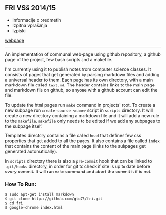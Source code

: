 FRI VSš 2014/15
---------------

* Informacije o predmetih
* Izpitna vprašanja
* Izpiski


[webpage](http://gto76.github.io/fri/index.html)

----------------

An implementation of communal web-page using github repository, a github page of the project, few bash scripts and a makefile.

I'm currently using it to publish notes from computer science classes. It consists of pages that get generated by parsing markdown files and adding a universal header to them. Each page has its own directory, with a main markdown file called `text.md`. The header contains links to the main page and markdown file on github, so anyone with a github account can edit the file.  

To update the html pages run `make` command in projects' root. To create a new subpage run `create-course <name>` script in `scripts` directory. It will create a new directory containing a markdown file and it will add a new rule to the `makefile`. `makefile` only needs to be edited if we add any subpages to the subpage itself.

Templates directory contains a file called `head` that defines few css properties that get added to all the pages. It also contains a file called `index` that contains the content of the main page (links to the subpages get generated automatically).

In `scripts` directory there is also a `pre-commit` hook that can be linked to `.git/hooks` directory, in order for git to check if site is up to date before every commit. It will run `make` command and abort the commit it if is not.

### How To Run:
```
$ sudo apt-get install markdown
$ git clone https://github.com/gto76/fri.git
$ cd fri
$ google-chrome index.html
```

